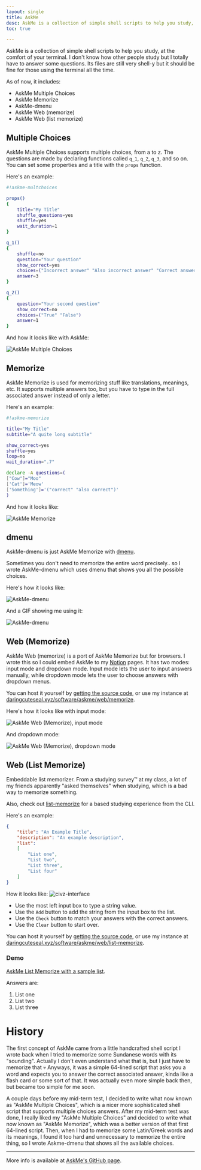 ```yaml
---
layout: single
title: AskMe
desc: AskMe is a collection of simple shell scripts to help you study, at the comfort of your terminal
toc: true

---
```


AskMe is a collection of simple shell scripts to help you study, at the comfort of your terminal. I don't know how other people study but I totally have to answer some questions. Its files are still very shell-y but it should be fine for those using the terminal all the time.

As of now, it includes:
- AskMe Multiple Choices
- AskMe Memorize
- AskMe-dmenu
- AskMe Web (memorize)
- AskMe Web (list memorize)

## Multiple Choices


AskMe Multiple Choices supports multiple choices, from a to z. The questions are made by declaring functions called `q_1`, `q_2`, `q_3`, and so on. You can set some properties and a title
 with the `props` function.

Here's an example:

```bash
#!askme-multchoices

props()
{
	title="My Title"
	shuffle_questions=yes
	shuffle=yes
	wait_duration=1
}

q_1()
{
	shuffle=no
	question="Your question"
	show_correct=yes
	choices=("Incorrect answer" "Also incorrect answer" "Correct answer")
	answer=3
}

q_2()
{
	question="Your second question"
	show_correct=no
	choices=("True" "False")
	answer=1
}
```

And how it looks like with AskMe:

![AskMe Multiple Choices](img/multchoices.png)

## Memorize

AskMe Memorize is used for memorizing stuff like translations, meanings, etc. It supports multiple answers too, but you have to type in the full associated answer instead of only a letter.

Here's an example:

```bash
#!askme-memorize

title="My Title"
subtitle="A quite long subtitle"

show_correct=yes
shuffle=yes
loop=no
wait_duration=".7"

declare -A questions=(
["Cow"]="Moo"
['Cat']='Meow'
['Something']='("correct" "also correct")'
)
```

And how it looks like:

![AskMe Memorize](img/memorize.png)

## dmenu

AskMe-dmenu is just AskMe Memorize with [dmenu](https://tools.suckless.org/dmenu/).

Sometimes you don't need to memorize the entire word precisely.. so I wrote AskMe-dmenu which uses dmenu that shows you all the possible choices.

Here's how it looks like:

![AskMe-dmenu](img/dmenu.png)

And a GIF showing me using it:

![AskMe-dmenu](img/dmenu.gif)

## Web (Memorize)

AskMe Web (memorize) is a port of AskMe Memorize but for browsers. I wrote this so I could embed AskMe to my [Notion](https://notion.so) pages. It has two modes: input mode and dropdown mode. Input mode lets the user to input answers manually, while dropdown mode lets the user to choose answers with dropdown menus.

You can host it yourself by [getting the source code](https://github.com/DaringCuteSeal/AskMe/tree/main/web/memorize), or use my instance at [daringcuteseal.xyz/software/askme/web/memorize](https://daringcuteseal.xyz/software/askme/web/memorize).

Here's how it looks like with input mode:

![AskMe Web (Memorize), input mode](img/web-memorize-input.png)

And dropdown mode:

![AskMe Web (Memorize), dropdown mode](img/web-memorize-dropdown.png)


## Web (List Memorize)
Embeddable list memorizer.
From a studying survey™ at my class, a lot of my friends apparently "asked themselves" when studying, which is a bad way to memorize something.

Also, check out [list-memorize](https://raw.githubusercontent.com/DaringCuteSeal/shell-scripts/main/list-memorize) for a based studying experience from the CLI.

Here's an example:
```json
{
    "title": "An Example Title",
    "description": "An example description",
    "list":
    [
        "List one",
        "List two",
        "List three",
        "List four"
    ]
}
```

How it looks like:
![civz-interface](civz-interface.png)

- Use the most left input box to type a string value.
- Use the `Add` button to add the string from the input box to the list.
- Use the `Check` button to match your answers with the correct answers.
- Use the `Clear` button to start over.

You can host it yourself by [getting the source code](https://github.com/DaringCuteSeal/AskMe/tree/main/web/list-memorize), or use my instance at [daringcuteseal.xyz/software/askme/web/list-memorize](https://daringcuteseal.xyz/software/askme/web/list-memorize).

### Demo
[AskMe List Memorize with a sample list](web/memorize-list?file=/try.json).

Answers are:
1. List one
2. List two
3. List three



# History

The first concept of AskMe came from a little handcrafted shell script I wrote back when I tried to memorize some Sundanese words with its "sounding". Actually I don't even understand what that is, but I just have to memorize that 💀 Anyways, it was a simple 64-lined script that asks you a word and expects you to answer the correct associated answer, kinda like a flash card or some sort of that. It was actually even more simple back then, but became too simple for me soon.

A couple days before my mid-term test, I decided to write what now known as "AskMe Multiple Choices", which is a nicer more sophisticated shell script that supports multiple choices answers. After my mid-term test was done, I really liked my "AskMe Multiple Choices" and decided to write what now known as "AskMe Memorize", which was a better version of that first 64-lined script. Then, when I had to memorize some Latin/Greek words and its meanings, I found it too hard and unnecessary to memorize the entire thing, so I wrote Askme-dmenu that shows all the available choices.

---

More info is available at [AskMe's GitHub page](https://github.com/DaringCuteSeal/askme).
